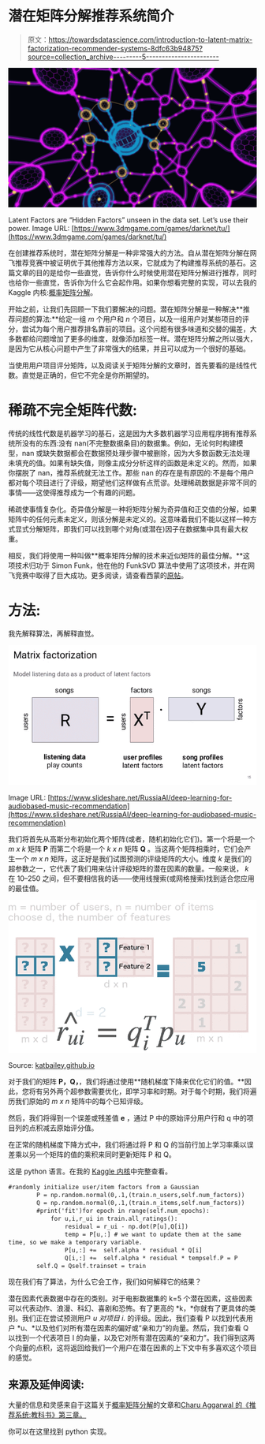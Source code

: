 # 潜在矩阵分解推荐系统简介

> 原文：<https://towardsdatascience.com/introduction-to-latent-matrix-factorization-recommender-systems-8dfc63b94875?source=collection_archive---------5----------------------->

![](img/519169143c0acad4c2e4fd0a7e1c948d.png)

Latent Factors are “Hidden Factors” unseen in the data set. Let’s use their power. Image URL: [https://www.3dmgame.com/games/darknet/tu/](https://www.3dmgame.com/games/darknet/tu/)

在创建推荐系统时，潜在矩阵分解是一种非常强大的方法。自从潜在矩阵分解在网飞推荐竞赛中被证明优于其他推荐方法以来，它就成为了构建推荐系统的基石。这篇文章的目的是给你一些直觉，告诉你什么时候使用潜在矩阵分解进行推荐，同时也给你一些直觉，告诉你为什么它会起作用。如果你想看完整的实现，可以去我的 Kaggle 内核:[概率矩阵分解](https://www.kaggle.com/robottums/probabalistic-matrix-factorization-with-suprise)。

开始之前，让我们先回顾一下我们要解决的问题。潜在矩阵分解是一种解决**推荐问题的算法:**给定一组 *m* 个用户和 *n* 个项目，以及一组用户对某些项目的评分，尝试为每个用户推荐排名靠前的项目。这个问题有很多味道和交替的偏差，大多数都给问题增加了更多的维度，就像添加标签一样。潜在矩阵分解之所以强大，是因为它从核心问题中产生了非常强大的结果，并且可以成为一个很好的基础。

当使用用户项目评分矩阵，以及阅读关于矩阵分解的文章时，首先要看的是线性代数。直觉是正确的，但它不完全是你所期望的。

# **稀疏不完全矩阵代数:**

传统的线性代数是机器学习的基石，这是因为大多数机器学习应用程序拥有推荐系统所没有的东西:没有 nan(不完整数据条目)的数据集。例如，无论何时构建模型，nan 或缺失数据都会在数据预处理步骤中被删除，因为大多数函数无法处理未填充的值。如果有缺失值，则像主成分分析这样的函数是未定义的。然而，如果你摆脱了 nan，推荐系统就无法工作。那些 nan 的存在是有原因的:不是每个用户都对每个项目进行了评级，期望他们这样做有点荒谬。处理稀疏数据是非常不同的事情——这使得推荐成为一个有趣的问题。

稀疏使事情复杂化。奇异值分解是一种将矩阵分解为奇异值和正交值的分解，如果矩阵中的任何元素未定义，则该分解是未定义的。这意味着我们不能以这样一种方式显式分解矩阵，即我们可以找到哪个对角(或潜在)因子在数据集中具有最大权重。

相反，我们将使用一种叫做**概率矩阵分解的技术来近似矩阵的最佳分解。**这项技术归功于 Simon Funk，他在他的 FunkSVD 算法中使用了这项技术，并在网飞竞赛中取得了巨大成功。更多阅读，请查看西蒙的[原帖](https://sifter.org/~simon/journal/20061211.html)。

# **方法:**

我先解释算法，再解释直觉。

![](img/fc9281289cbacf5e54d89a6036ef1ffe.png)

Image URL: [https://www.slideshare.net/RussiaAI/deep-learning-for-audiobased-music-recommendation](https://www.slideshare.net/RussiaAI/deep-learning-for-audiobased-music-recommendation)

我们将首先从高斯分布初始化两个矩阵(或者，随机初始化它们)。第一个将是一个 *m x k* 矩阵 **P** 而第二个将是一个 *k x n* 矩阵 **Q** 。当这两个矩阵相乘时，它们会产生一个 *m x n* 矩阵，这正好是我们试图预测的评级矩阵的大小。维度 *k* 是我们的超参数之一，它代表了我们用来估计评级矩阵的潜在因素的数量。一般来说， *k* 在 10–250 之间，但不要相信我的话——使用线搜索(或网格搜索)找到适合您应用的最佳值。

![](img/44b19da5ddc0b6aabcc004ccafcbbd97.png)

Source: [katbailey.github.io](http://katbailey.github.io/mf/)

对于我们的矩阵 **P，Q，**，我们将通过使用**随机梯度下降来优化它们的值。**因此，您将有另外两个超参数需要优化，即学习率和时期。对于每个时期，我们将遍历我们原始的 *m x n* 矩阵中的每个已知评级。

然后，我们将得到一个误差或残差值 **e** ，通过 P 中的原始评分用户行和 q 中的项目列的点积减去原始评分值。

在正常的随机梯度下降方式中，我们将通过将 P 和 Q 的当前行加上学习率乘以误差乘以另一个矩阵的值的乘积来同时更新矩阵 P 和 Q。

这是 python 语言。在我的 [Kaggle 内核](https://www.kaggle.com/robottums/probabalistic-matrix-factorization-with-suprise)中完整查看。

```
#randomly initialize user/item factors from a Gaussian
        P = np.random.normal(0,.1,(train.n_users,self.num_factors))
        Q = np.random.normal(0,.1,(train.n_items,self.num_factors))
        #print('fit')for epoch in range(self.num_epochs):
            for u,i,r_ui in train.all_ratings():
                residual = r_ui - np.dot(P[u],Q[i])
                temp = P[u,:] # we want to update them at the same time, so we make a temporary variable. 
                P[u,:] +=  self.alpha * residual * Q[i]
                Q[i,:] +=  self.alpha * residual * tempself.P = P
        self.Q = Qself.trainset = train 
```

现在我们有了算法，为什么它会工作，我们如何解释它的结果？

潜在因素代表数据中存在的类别。对于电影数据集的 k=5 个潜在因素，这些因素可以代表动作、浪漫、科幻、喜剧和恐怖。有了更高的 *k，*你就有了更具体的类别。我们正在尝试预测用户 *u 对项目 i.* 的评级。因此，我们查看 P 以找到代表用户 *u、*以及他们对所有潜在因素的偏好或“亲和力”的向量。然后，我们查看 Q 以找到一个代表项目 I 的向量，以及它对所有潜在因素的“亲和力”。我们得到这两个向量的点积，这将返回给我们一个用户在潜在因素的上下文中有多喜欢这个项目的感觉。

## **来源及延伸阅读:**

大量的信息和灵感来自于这篇关于[概率矩阵分解](https://papers.nips.cc/paper/3208-probabilistic-matrix-factorization.pdf)的文章和[Charu Aggarwal 的《推荐系统:教科书》第三章。](https://www.amazon.com/Recommender-Systems-Textbook-Charu-Aggarwal/dp/3319296574)

你可以在这里找到 python 实现。